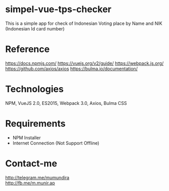 # simpel-vue-tps-checker
This is a simple app for check of Indonesian Voting place by Name and NIK (Indonesian Id card number)

# Reference
https://docs.npmjs.com/
https://vuejs.org/v2/guide/
https://webpack.js.org/
https://github.com/axios/axios
https://bulma.io/documentation/

# Technologies
NPM, VueJS 2.0, ES2015, Webpack 3.0, Axios, Bulma CSS

# Requirements
- NPM Installer
- Internet Connection (Not Support Offline) <br>

# Contact-me
http://telegram.me/mumundira <br>
http://fb.me/m.munir.ap<br>



